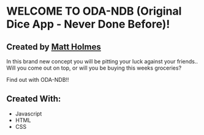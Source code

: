 # WELCOME TO ODA-NDB (Original Dice App - Never Done Before)!

## Created by [Matt Holmes](https://github.com/mattholmescodes)

In this brand new concept you will be pitting your luck against your friends.. Will you come out on top, or will you be buying this weeks groceries?

Find out with ODA-NDB!!

## Created With:

- Javascript
- HTML
- CSS